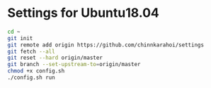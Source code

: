 # Settings for Ubuntu18.04
```sh
cd ~
git init
git remote add origin https://github.com/chinnkarahoi/settings
git fetch --all
git reset --hard origin/master
git branch --set-upstream-to=origin/master
chmod +x config.sh
./config.sh run
```

